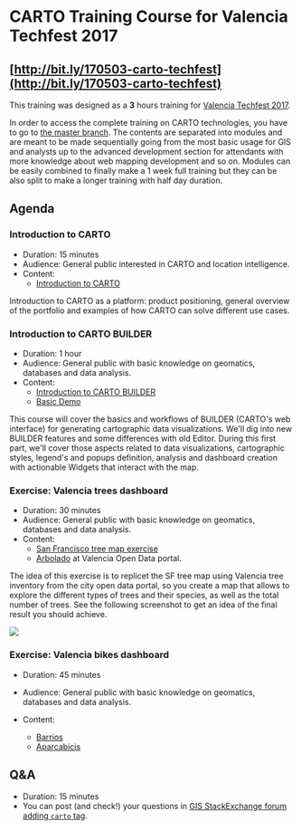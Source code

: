 CARTO Training Course for Valencia Techfest 2017
==================================================

## [http://bit.ly/170503-carto-techfest](http://bit.ly/170503-carto-techfest)

This training was designed as a **3** hours training for [Valencia Techfest 2017](http://www.ctranspa.webs.upv.es/techfest/).

In order to access the complete training on CARTO technologies, you have to go to [the master branch](http://bit.ly/carto-workshop). The contents are separated into modules and are meant to be made sequentially going from the most basic usage for GIS and analysts up to the advanced development section for attendants with more knowledge about web mapping development and so on. Modules can be easily combined to finally make a 1 week full training but they can be also split to make a longer training with half day duration.

## Agenda

### Introduction to CARTO

- Duration: 15 minutes
- Audience: General public interested in CARTO and location intelligence.
- Content:
  * [Introduction to CARTO](https://docs.google.com/presentation/d/1vJjkaCpaC6z-fwkeh5I0vqUP_eZtAcFQM0qVmreax58/pub?start=false&loop=true&delayms=60000&slide=id.g1cd7114fd1_0_194)

Introduction to CARTO as a platform: product positioning, general overview of the portfolio and examples of how CARTO can solve different use cases.

### Introduction to CARTO BUILDER

- Duration: 1 hour
- Audience: General public with basic knowledge on geomatics, databases and data analysis.
- Content:
  * [Introduction to CARTO BUILDER](https://docs.google.com/presentation/d/1onz0nPvOsCge9SiaCunqlevcLDs-eQCSA3nl9ecja-c/pub?start=false&loop=true&delayms=60000)
  * [Basic Demo](basic.md)

This course will cover the basics and workflows of BUILDER (CARTO's web interface) for generating cartographic data visualizations. We'll dig into new BUILDER features and some differences with old Editor. During this first part, we'll cover those aspects related to data visualizations, cartographic styles, legend's and popups definition, analysis and dashboard creation with actionable Widgets that interact with the map.

### Exercise: Valencia trees dashboard

- Duration: 30 minutes
- Audience: General public with basic knowledge on geomatics, databases and data analysis.
- Content:
  - [San Francisco tree map exercise](https://github.com/CartoDB/carto-workshop/blob/master/01-builder-visualization/exercises/sf-trees.md)
  - [Arbolado](http://gobiernoabierto.valencia.es/en/resource/?ds=arbolado&id=4dbc28fc-48d8-42fd-89fc-936febb21624) at Valencia Open Data portal.

The idea of this exercise is to replicet the SF tree map using Valencia tree inventory from the city open data portal, so you create a map that allows to explore the different types of trees and their species, as well as the total number of trees. See the following screenshot to get an idea of the final result you should achieve.

![](imgs/trees.png)


### Exercise: Valencia bikes dashboard

- Duration: 45 minutes
- Audience: General public with basic knowledge on geomatics, databases and data analysis.
- Content:

  - [Barrios](http://gobiernoabierto.valencia.es/en/resource/?ds=barrios&id=15befdeb-83ac-4b0f-98f6-0e17ea68ce37)
  - [Aparcabicis](http://gobiernoabierto.valencia.es/en/resource/?ds=aparcabicis&id=6c38de72-598c-4e83-a093-73b17b08bbe1)



## Q&A

- Duration: 15 minutes
- You can post (and check!) your questions in [GIS StackExchange forum adding `carto` tag](http://gis.stackexchange.com/questions/tagged/carto).

